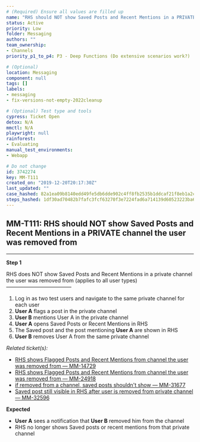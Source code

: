 ```yaml
---
# (Required) Ensure all values are filled up
name: "RHS should NOT show Saved Posts and Recent Mentions in a PRIVATE channel the user was removed from"
status: Active
priority: Low
folder: Messaging
authors: ""
team_ownership: 
- Channels
priority_p1_to_p4: P3 - Deep Functions (Do extensive scenarios work?)

# (Optional)
location: Messaging
component: null
tags: []
labels: 
- messaging
- fix-versions-not-empty-2022cleanup

# (Optional) Test type and tools
cypress: Ticket Open
detox: N/A
mmctl: N/A
playwright: null
rainforest: 
- Evaluating
manual_test_environments: 
- Webapp

# Do not change
id: 3742274
key: MM-T111
created_on: "2019-12-20T20:17:30Z"
last_updated: ""
case_hashed: 82a1ea09b8140edd49fe5db6dde902c4ff8fb2535b1ddcaf21f8eb1a2c175d571ebc2452604a740b69624cebed18b269
steps_hashed: 1df30ad70482b7fafc3fcf63270f3e7224fad6a714139d60523223ba662f73cd91fe101a1a703c551f9a084fc6bea99c
---
```


<!-- (Auto-generated) Based on frontmatter's "key" and "name" -->

## MM-T111: RHS should NOT show Saved Posts and Recent Mentions in a PRIVATE channel the user was removed from

---

**Step 1**

RHS does NOT show Saved Posts and Recent Mentions in a private channel the user was removed from (applies to all user types)\
–––––––––––––––––––––––––

1. Log in as two test users and navigate to the same private channel for each user
2. **User A** flags a post in the private channel
3. **User B** mentions User A in the private channel
4. **User A** opens Saved Posts or Recent Mentions in RHS
5. The Saved post and the post mentioning **User A** are shown in RHS
6. **User B** removes User A from the same private channel

_Related ticket(s):_

- [RHS shows Flagged Posts and Recent Mentions from channel the user was removed from — MM-14729](https://mattermost.atlassian.net/browse/MM-14729)
- [RHS shows Flagged Posts and Recent Mentions from channel the user was removed from — MM-24918](https://mattermost.atlassian.net/browse/MM-24918)
- [if removed from a channel, saved posts shouldn't show — MM-31677](https://mattermost.atlassian.net/browse/MM-31677)
- [Saved post still visible in RHS after user is removed from private channel — MM-32596](https://mattermost.atlassian.net/browse/MM-32596)

**Expected**

- **User A** sees a notification that **User B** removed him from the channel
- RHS no longer shows Saved posts or recent mentions from that private channel
